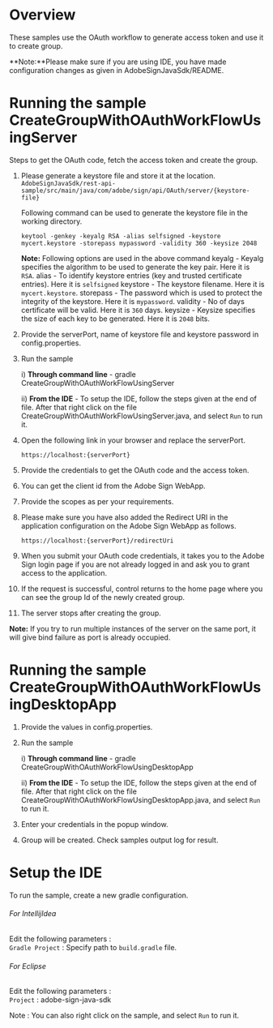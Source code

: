 # Overview
These samples use the OAuth workflow to generate access token and use it to create group.

**Note:**Please make sure if you are using IDE, you have made configuration changes as given in AdobeSignJavaSdk/README.

Running the sample CreateGroupWithOAuthWorkFlowUsingServer 
=====================================================

Steps to get the OAuth code, fetch the access token and create the group.
    
1.  Please generate a keystore file and store it at the location.
    `AdobeSignJavaSdk/rest-api-sample/src/main/java/com/adobe/sign/api/OAuth/server/{keystore-file}`
    
    Following command can be used to generate the keystore file in the working directory.
    ```
    keytool -genkey -keyalg RSA -alias selfsigned -keystore mycert.keystore -storepass mypassword -validity 360 -keysize 2048
    ```
    
    **Note:** Following options are used in the above command
    keyalg - Keyalg specifies the algorithm to be used to generate the key pair. Here it is `RSA`.
    alias - To identify keystore entries (key and trusted certificate entries). Here it is `selfsigned`
    keystore - The keystore filename. Here it is `mycert.keystore`.
    storepass - The password which is used to protect the integrity of the keystore. Here it is `mypassword`.
    validity - No of days certificate will be valid. Here it is `360` days.
    keysize -  Keysize specifies the size of each key to be generated. Here it is `2048` bits.

2.  Provide the serverPort, name of keystore file and keystore password in config.properties.

3.  Run the sample

     i) **Through command line** - gradle CreateGroupWithOAuthWorkFlowUsingServer

     ii) **From the IDE** - To setup the IDE, follow the steps given at the end of file.
     After that right click on the file CreateGroupWithOAuthWorkFlowUsingServer.java, and select `Run` to run it.
        
3.  Open the following link in your browser and replace the serverPort. 
    ```
    https://localhost:{serverPort}
    ```

4.  Provide the credentials to get the OAuth code and the access token. 

5.  You can get the client id from the Adobe Sign WebApp.

6.  Provide the scopes as per your requirements.

7.  Please make sure you have also added the Redirect URI in the application configuration on the Adobe Sign WebApp as follows.
    ```
    https://localhost:{serverPort}/redirectUri
    ```
        
8.  When you submit your OAuth code credentials, it takes you to the Adobe Sign login page if you are not
    already logged in and ask you to grant access to the application.
    
9.  If the request is successful, control returns to the home page where you can see the group Id of the newly created group. 
  
10. The server stops after creating the group.
  
**Note:** If you try to run multiple instances of the server on the same port, it will give bind failure as port is already occupied.



Running the sample CreateGroupWithOAuthWorkFlowUsingDesktopApp 
===========================================================

1.  Provide the values in config.properties.

2.  Run the sample

     i) **Through command line** - gradle CreateGroupWithOAuthWorkFlowUsingDesktopApp

     ii) **From the IDE** -  To setup the IDE, follow the steps given at the end of file.
     After that right click on the file CreateGroupWithOAuthWorkFlowUsingDesktopApp.java, and select `Run` to run it.

3.  Enter your credentials in the popup window.

4.  Group will be created. Check samples output log for result.

Setup the IDE
=============

To run the sample, create a new gradle configuration.  
###### For IntellijIdea  
Edit the following parameters :  
`Gradle Project` : Specify path to `build.gradle` file.  

###### For Eclipse  
Edit the following parameters :  
`Project` : adobe-sign-java-sdk  

Note : You can also right click on the sample, and select `Run` to run it.